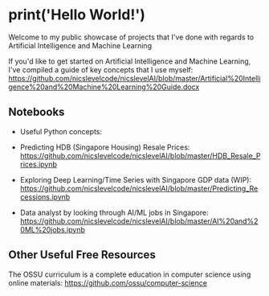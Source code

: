 # print('Hello World!')

Welcome to my public showcase of projects that I've done with regards to Artificial Intelligence and Machine Learning

If you'd like to get started on Artificial Intelligence and Machine Learning, I've compiled a guide of key concepts that I use myself:
https://github.com/nicslevelcode/nicslevelAI/blob/master/Artificial%20Intelligence%20and%20Machine%20Learning%20Guide.docx

## Notebooks
* Useful Python concepts:

* Predicting HDB (Singapore Housing) Resale Prices: https://github.com/nicslevelcode/nicslevelAI/blob/master/HDB_Resale_Prices.ipynb

* Exploring Deep Learning/Time Series with Singapore GDP data (WIP): https://github.com/nicslevelcode/nicslevelAI/blob/master/Predicting_Recessions.ipynb

* Data analyst by looking through AI/ML jobs in Singapore: https://github.com/nicslevelcode/nicslevelAI/blob/master/AI%20and%20ML%20jobs.ipynb

## Other Useful Free Resources
The OSSU curriculum is a complete education in computer science using online materials:
https://github.com/ossu/computer-science


